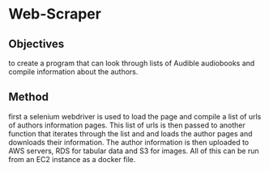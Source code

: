 # Web-Scraper

## Objectives 
to create a program that can look through lists of Audible audiobooks and compile information about the authors.

## Method
first a selenium webdriver is used to load the page and compile a list of urls of authors information pages. This list of urls is then passed to another function that iterates through the list and and loads the author pages and downloads their information. The author information is then uploaded to AWS servers, RDS for tabular data and S3 for images. All of this can be run from an EC2 instance as a docker file.
